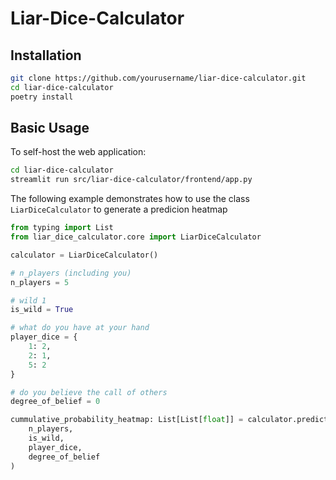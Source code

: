 # Liar-Dice-Calculator

## Installation

```bash
git clone https://github.com/yourusername/liar-dice-calculator.git
cd liar-dice-calculator
poetry install
```

## Basic Usage

To self-host the web application: 

```bash
cd liar-dice-calculator
streamlit run src/liar-dice-calculator/frontend/app.py
```

The following example demonstrates how to use the class `LiarDiceCalculator` to generate a predicion heatmap

```python
from typing import List
from liar_dice_calculator.core import LiarDiceCalculator

calculator = LiarDiceCalculator()

# n_players (including you)
n_players = 5

# wild 1
is_wild = True

# what do you have at your hand
player_dice = {
    1: 2,
    2: 1,
    5: 2
}

# do you believe the call of others
degree_of_belief = 0

cummulative_probability_heatmap: List[List[float]] = calculator.predict(
    n_players,
    is_wild,
    player_dice,
    degree_of_belief
)
```

